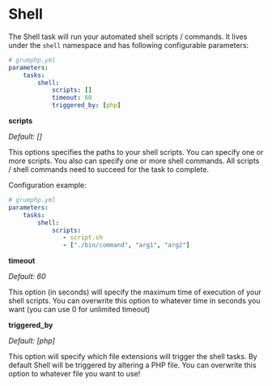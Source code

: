 # Shell

The Shell task will run your automated shell scripts / commands.
It lives under the `shell` namespace and has following configurable parameters:

```yaml
# grumphp.yml
parameters:
    tasks:
        shell:
            scripts: []
            timeout: 60
            triggered_by: [php]
```

**scripts**

*Default: []*

This options specifies the paths to your shell scripts.
You can specify one or more scripts. 
You also can specify one or more shell commands.
All scripts / shell commands need to succeed for the task to complete.

Configuration example:

```yaml
# grumphp.yml
parameters:
    tasks:
        shell:
            scripts:
               - script.sh
               - ["./bin/command", "arg1", "arg2"]
```

**timeout**

*Default: 60*

This option (in seconds) will specify the maximum time of execution of your shell scripts.
You can overwrite this option to whatever time in seconds you want (you can use 0 for unlimited timeout)

**triggered_by**

*Default: [php]*

This option will specify which file extensions will trigger the shell tasks.
By default Shell will be triggered by altering a PHP file. 
You can overwrite this option to whatever file you want to use!
